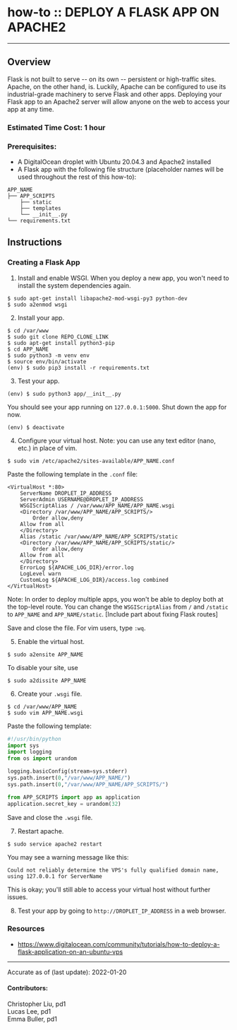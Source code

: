 # how-to :: DEPLOY A FLASK APP ON APACHE2
---
## Overview
Flask is not built to serve -- on its own -- persistent or high-traffic sites. Apache, on the other hand, is. Luckily, Apache can be configured to use its industrial-grade machinery to serve Flask and other apps. Deploying your Flask app to an Apache2 server will allow anyone on the web to access your app at any time. 

### Estimated Time Cost: 1 hour

### Prerequisites:

- A DigitalOcean droplet with Ubuntu 20.04.3 and Apache2 installed
- A Flask app with the following file structure (placeholder names will be used throughout the rest of this how-to):

```
APP_NAME  
├── APP_SCRIPTS  
    ├── static  
    ├── templates  
    └── __init__.py  
└── requirements.txt  
```

## Instructions

### Creating a Flask App
1. Install and enable WSGI. When you deploy a new app, you won't need to install the system dependencies again.
```
$ sudo apt-get install libapache2-mod-wsgi-py3 python-dev
$ sudo a2enmod wsgi
```
2. Install your app.
```
$ cd /var/www
$ sudo git clone REPO_CLONE_LINK
$ sudo apt-get install python3-pip
$ cd APP_NAME
$ sudo python3 -m venv env
$ source env/bin/activate
(env) $ sudo pip3 install -r requirements.txt
```
3. Test your app.
```
(env) $ sudo python3 app/__init__.py
```
You should see your app running on `127.0.0.1:5000`. Shut down the app for now.
```
(env) $ deactivate
```
4. Configure your virtual host. Note: you can use any text editor (nano, etc.) in place of vim.
```
$ sudo vim /etc/apache2/sites-available/APP_NAME.conf
```
Paste the following template in the `.conf` file:
```
<VirtualHost *:80>
    ServerName DROPLET_IP_ADDRESS
    ServerAdmin USERNAME@DROPLET_IP_ADDRESS
    WSGIScriptAlias / /var/www/APP_NAME/APP_NAME.wsgi
    <Directory /var/www/APP_NAME/APP_SCRIPTS/>
        Order allow,deny
	Allow from all
    </Directory>
    Alias /static /var/www/APP_NAME/APP_SCRIPTS/static
    <Directory /var/www/APP_NAME/APP_SCRIPTS/static/>
        Order allow,deny
	Allow from all
    </Directory>
    ErrorLog ${APACHE_LOG_DIR}/error.log
    LogLevel warn
    CustomLog ${APACHE_LOG_DIR}/access.log combined
</VirtualHost>
```
Note: In order to deploy multiple apps, you won't be able to deploy both at the top-level route. You can change the `WSGIScriptAlias` from `/` and `/static` to `APP_NAME` and `APP_NAME/static`. [Include part about fixing Flask routes]

Save and close the file. For vim users, type `:wq`.

5. Enable the virtual host.
```
$ sudo a2ensite APP_NAME
```
To disable your site, use
```
$ sudo a2dissite APP_NAME
```
6. Create your `.wsgi` file.
```
$ cd /var/www/APP_NAME
$ sudo vim APP_NAME.wsgi
```
Paste the following template:
```python
#!/usr/bin/python
import sys
import logging
from os import urandom

logging.basicConfig(stream=sys.stderr)
sys.path.insert(0,"/var/www/APP_NAME/")
sys.path.insert(0,"/var/www/APP_NAME/APP_SCRIPTS/")

from APP_SCRIPTS import app as application
application.secret_key = urandom(32)
```
Save and close the `.wsgi` file.

7. Restart apache.
```
$ sudo service apache2 restart
```
You may see a warning message like this:
```
Could not reliably determine the VPS's fully qualified domain name, using 127.0.0.1 for ServerName
```
This is okay; you'll still able to access your virtual host without further issues.

8. Test your app by going to `http://DROPLET_IP_ADDRESS` in a web browser.

### Resources
* https://www.digitalocean.com/community/tutorials/how-to-deploy-a-flask-application-on-an-ubuntu-vps

---

Accurate as of (last update): 2022-01-20

#### Contributors:  
Christopher Liu, pd1  
Lucas Lee, pd1  
Emma Buller, pd1  
